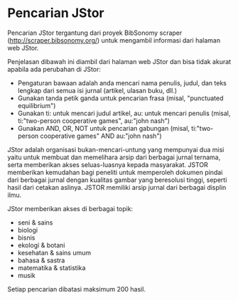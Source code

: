 # Pencarian JStor

Pencarian JStor tergantung dari proyek BibSonomy scraper (http://scraper.bibsonomy.org/) untuk mengambil informasi dari halaman web JStor.

Penjelasan dibawah ini diambil dari halaman web JStor dan bisa tidak akurat apabila ada perubahan di JStor:

-   Pengaturan bawaan adalah anda mencari nama penulis, judul, dan teks lengkap dari semua isi jurnal (artikel, ulasan buku, dll.)
-   Gunakan tanda petik ganda untuk pencarian frasa (misal, "punctuated equilibrium")
-   Gunakan ti: untuk mencari judul artikel, au: untuk mencari penulis (misal, ti:"two-person cooperative games", au:"john nash")
-   Gunakan AND, OR, NOT untuk pencarian gabungan (misal, ti:"two-person cooperative games" AND au:"john nash")

JStor adalah organisasi bukan-mencari-untung yang mempunyai dua misi yaitu untuk membuat dan memelihara arsip dari berbagai jurnal ternama, serta memberikan akses seluas-luasnya kepada masyarakat. JSTOR memberikan kemudahan bagi peneliti untuk memperoleh dokumen pindai dari berbagai jurnal dengan kualitas gambar yang beresolusi tinggi, seperti hasil dari cetakan aslinya. JSTOR memiliki arsip jurnal dari berbagai displin ilmu.

JStor memberikan akses di berbagai topik:

-   seni & sains
-   biologi
-   bisnis
-   ekologi & botani
-   kesehatan & sains umum
-   bahasa & sastra
-   matematika & statistika
-   musik

Setiap pencarian dibatasi maksimum 200 hasil.
